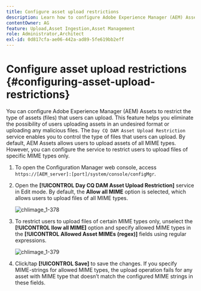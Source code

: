 ```yaml
---
title: Configure asset upload restrictions
description: Learn how to configure Adobe Experience Manager (AEM) Assets to restrict the type of assets (files) that users can upload.
contentOwner: AG
feature: Upload,Asset Ingestion,Asset Management
role: Administrator,Architect
exl-id: 0d817cfa-ae06-442a-ad89-5fe619bb2eff
---
```

# Configure asset upload restrictions {#configuring-asset-upload-restrictions}

You can configure Adobe Experience Manager (AEM) Assets to restrict the type of assets (files) that users can upload. This feature helps you eliminate the possibility of users uploading assets in an undesired format or uploading any malicious files. The `Day CQ DAM Asset Upload Restriction` service enables you to control the type of files that users can upload. By default, AEM Assets allows users to upload assets of all MIME types. However, you can configure the service to restrict users to upload files of specific MIME types only.

1. To open the Configuration Manager web console, access `https://[AEM_server]:[port]/system/console/configMgr`.
1. Open the **[!UICONTROL Day CQ DAM Asset Upload Restriction]** service in Edit mode. By default, the **Allow all MIME** option is selected, which allows users to upload files of all MIME types.

   ![chlimage_1-378](assets/chlimage_1-378.png)

1. To restrict users to upload files of certain MIME types only, unselect the **[!UICONTROL llow all MIME]** option and specify allowed MIME types in the **[!UICONTROL Allowed Asset MIMEs (regex)]** fields using regular expressions.

   ![chlimage_1-379](assets/chlimage_1-379.png)

1. Click/tap **[!UICONTROL Save]** to save the changes. If you specify MIME-strings for allowed MIME types, the upload operation fails for any asset with MIME type that doesn’t match the configured MIME strings in these fields.
